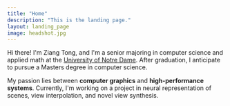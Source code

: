 ```yaml
---
title: "Home"
description: "This is the landing page."
layout: landing_page
image: headshot.jpg
---
```


Hi there! I'm Ziang Tong, and I'm a senior majoring in computer science and applied math at the [University of Notre Dame](https://nd.edu). After graduation, I anticipate to pursue a Masters degree in computer science.

My passion lies between **computer graphics** and **high-performance systems**. Currently, I'm working on a project in neural representation of scenes, view interpolation, and novel view synthesis.
